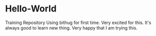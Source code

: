 # Hello-World
Training Repository
Using bithug for first time. Very excited for this.
It's always good to learn new thing. Very happy that I am trying this.
